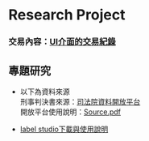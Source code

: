 # Research Project
### 交易內容：[UI介面的交易紀錄](https://mumbai.polygonscan.com/address/0xcc4769A4F0367d884177b041A7cd4E3bEF5Afa21)
## 專題研究

* 以下為資料來源<br>
刑事判決書來源：[司法院資料開放平台](https://opendata.judicial.gov.tw/dataset/detail?datasetId=27959)<br>
開放平台使用說明：[Source.pdf](https://github.com/Jason901008/Research-Project/blob/main/Research%20Project/Source/Source.pdf)<br>

* [label studio下載與使用說明](https://blog.csdn.net/qq_44193969/article/details/123298406)<br>




















